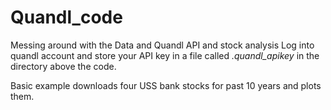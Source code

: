 # Quandl_code
Messing around with the Data and Quandl API and stock analysis
Log into quandl account and store your API key in a file called _.quandl_apikey_ in the directory above the code.

Basic example downloads four USS bank stocks for past 10 years and plots them.
